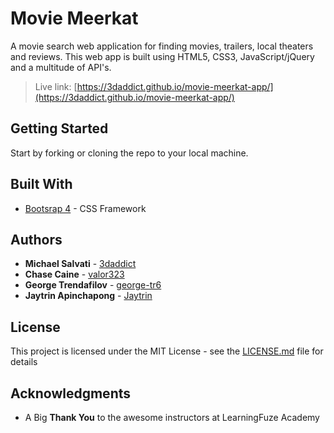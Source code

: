 # Movie Meerkat
A movie search web application for finding movies, trailers, local theaters and reviews. This web app is built using HTML5, CSS3, JavaScript/jQuery and a multitude of API's.
> Live link: [https://3daddict.github.io/movie-meerkat-app/](https://3daddict.github.io/movie-meerkat-app/)

## Getting Started
Start by forking or cloning the repo to your local machine.

## Built With
* [Bootsrap 4](https://getbootstrap.com/) - CSS Framework

## Authors

* **Michael Salvati** - [3daddict](https://github.com/3daddict)
* **Chase Caine** - [valor323](https://github.com/valor323)
* **George Trendafilov** - [george-tr6](https://github.com/george-tr6)
* **Jaytrin Apinchapong** - [Jaytrin](https://github.com/Jaytrin)

## License
This project is licensed under the MIT License - see the [LICENSE.md](LICENSE.md) file for details

## Acknowledgments
* A Big **Thank You** to the awesome instructors at LearningFuze Academy
